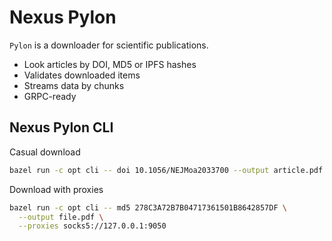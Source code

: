# Nexus Pylon

`Pylon` is a downloader for scientific publications.
- Look articles by DOI, MD5 or IPFS hashes
- Validates downloaded items
- Streams data by chunks
- GRPC-ready

## Nexus Pylon CLI

Casual download
```bash 
bazel run -c opt cli -- doi 10.1056/NEJMoa2033700 --output article.pdf
```

Download with proxies
```bash 
bazel run -c opt cli -- md5 278C3A72B7B04717361501B8642857DF \
  --output file.pdf \
  --proxies socks5://127.0.0.1:9050
```
